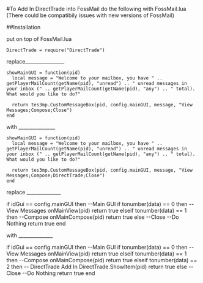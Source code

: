 #To Add In DirectTrade into FossMail do the following with FossMail.lua(There could be compatibily issues with new versions of FossMail)##Installationput on top of FossMail.lua```DirectTrade = require("DirectTrade")```replace________________```showMainGUI = function(pid)  local message = "Welcome to your mailbox, you have " .. getPlayerMailCount(getName(pid), "unread") .. " unread messages in your inbox (" .. getPlayerMailCount(getName(pid), "any") .. " total). What would you like to do?"  return tes3mp.CustomMessageBox(pid, config.mainGUI, message, "View Messages;Compose;Close")end```with _______________```showMainGUI = function(pid)  local message = "Welcome to your mailbox, you have " .. getPlayerMailCount(getName(pid), "unread") .. " unread messages in your inbox (" .. getPlayerMailCount(getName(pid), "any") .. " total). What would you like to do?"  return tes3mp.CustomMessageBox(pid, config.mainGUI, message, "View Messages;Compose;DirectTrade;Close")end```replace ______________  if idGui == config.mainGUI then --Main GUI    if tonumber(data) == 0 then --View Messages      onMainView(pid)      return true    elseif tonumber(data) == 1 then --Compose      onMainCompose(pid)      return true    else --Close      --Do Nothing      return trueendwith ______________  if idGui == config.mainGUI then --Main GUI    if tonumber(data) == 0 then --View Messages      onMainView(pid)      return true    elseif tonumber(data) == 1 then --Compose      onMainCompose(pid)      return true    elseif tonumber(data) == 2 then -- DirectTrade Add In		DirectTrade.ShowItem(pid)		return true	else --Close      --Do Nothing      return trueend